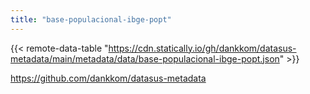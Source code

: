 ```yaml
---
title: "base-populacional-ibge-popt"
---
```


{{< remote-data-table "https://cdn.statically.io/gh/dankkom/datasus-metadata/main/metadata/data/base-populacional-ibge-popt.json" >}}

https://github.com/dankkom/datasus-metadata
